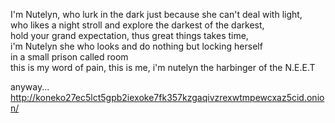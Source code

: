 I'm Nutelyn, who lurk in the dark just because she can't deal with light, \
who likes a night stroll and explore the darkest of the darkest, \
hold your grand expectation, thus great things takes time, \
i'm Nutelyn she who looks and do nothing but locking herself \
in a small prison called room \
this is my word of pain, this is me, i'm nutelyn the harbinger of the N.E.E.T

anyway... http://koneko27ec5lct5gpb2iexoke7fk357kzgaqivzrexwtmpewcxaz5cid.onion/
